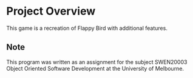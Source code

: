 # Project Overview
This game is a recreation of Flappy Bird with additional features.

## Note ##
This program was written as an assignment for the subject SWEN20003 Object Oriented Software Development at the University of Melbourne. 
